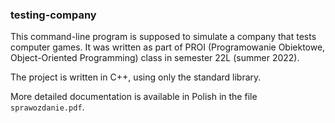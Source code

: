 ### testing-company
This command-line program is supposed to simulate a company that tests computer games.
It was written as part of PROI (Programowanie Obiektowe, Object-Oriented Programming) class
in semester 22L (summer 2022).

The project is written in C++, using only the standard library.

More detailed documentation is available in Polish in the file `sprawozdanie.pdf`.

